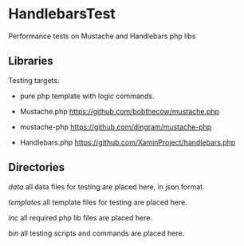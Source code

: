 HandlebarsTest
==============

Performance tests on Mustache and Handlebars php libs

Libraries
---------

Testing targets:

* pure php template with logic commands.

* Mustache.php https://github.com/bobthecow/mustache.php

* mustache-php https://github.com/dingram/mustache-php

* Handlebars.php https://github.com/XaminProject/handlebars.php

Directories
-----------

*data* all data files for testing are placed here, in json format.

*templates* all template files for testing are placed here.

*inc* all required php lib files are placed here.

*bin* all testing scripts and commands are placed here.
